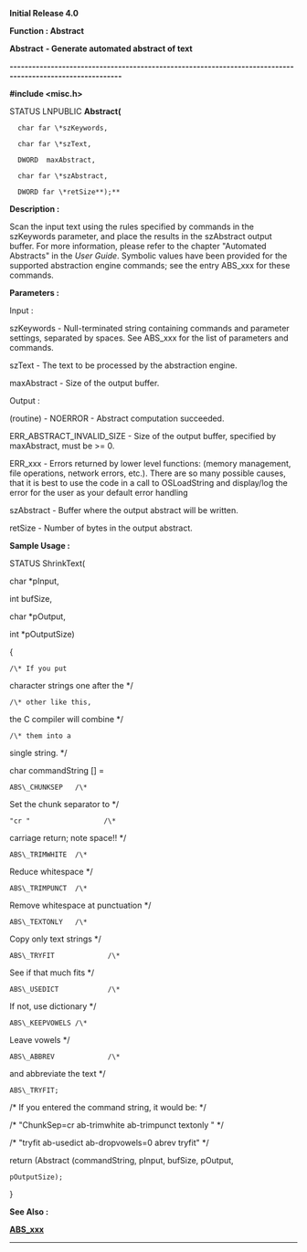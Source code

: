 




<!--
 /\* Font Definitions \*/
 @font-face
 {font-family:Courier;
 panose-1:2 7 4 9 2 2 5 2 4 4;}
@font-face
 {font-family:Helv;
 panose-1:2 11 6 4 2 2 2 3 2 4;}
@font-face
 {font-family:"Cambria Math";
 panose-1:2 4 5 3 5 4 6 3 2 4;}
 /\* Style Definitions \*/
 p.MsoNormal, li.MsoNormal, div.MsoNormal
 {margin-top:0cm;
 margin-right:0cm;
 margin-bottom:8.0pt;
 margin-left:0cm;
 line-height:107%;
 font-size:11.0pt;
 font-family:"Calibri",sans-serif;}
.MsoChpDefault
 {font-size:11.0pt;}
.MsoPapDefault
 {margin-bottom:8.0pt;
 line-height:107%;}
 /\* Page Definitions \*/
 @page WordSection1
 {size:612.0pt 792.0pt;
 margin:72.0pt 72.0pt 72.0pt 72.0pt;}
div.WordSection1
 {page:WordSection1;}
-->




**Initial Release 4.0**



**Function : Abstract**



**Abstract** **- Generate
automated abstract of text**


**----------------------------------------------------------------------------------------------------------**



**#include <misc.h>**



STATUS
LNPUBLIC **Abstract(**  

      char far \*szKeywords,  

      char far \*szText,  

      DWORD  maxAbstract,  

      char far \*szAbstract,  

      DWORD far \*retSize**);**



**Description :**



Scan the
input text using the rules specified by commands in the szKeywords parameter,
and place the results in the szAbstract output buffer.  For more information,
please refer to the chapter "Automated Abstracts" in the *User
Guide*.  Symbolic values have been provided for the supported abstraction
engine commands;  see the entry ABS\_xxx for these commands.


 


**Parameters :**



Input :  

szKeywords  -  Null-terminated string containing commands and parameter
settings, separated by spaces.  See ABS\_xxx for the list of parameters and
commands.  

  

szText  -  The text to be processed by the abstraction engine.  

  

maxAbstract  -  Size of the output buffer.  

  




Output :  

(routine)  -  NOERROR - Abstract computation succeeded.  

ERR\_ABSTRACT\_INVALID\_SIZE - Size of the output buffer, specified by
maxAbstract, must be >= 0.  

ERR\_xxx - Errors returned by lower level functions: (memory management, file
operations, network errors, etc.).  There are so many possible causes, that it
is best to use the code in a call to OSLoadString and display/log the error for
the user as your default error handling  

  

  

szAbstract  -  Buffer where the output abstract will be written.  

  

retSize  -  Number of bytes in the output abstract.  

  




 **Sample Usage :**


STATUS ShrinkText(


   char \*pInput,


   int bufSize,


   char \*pOutput,


   int \*pOutputSize)


{


    /\* If you put
character strings one after the        \*/


    /\* other like this,
the C compiler will combine      \*/


    /\* them into a
single string.                        \*/


char       commandString
[] =


    ABS\_CHUNKSEP   /\*
Set the chunk separator to         \*/


    "cr "                  /\*
carriage return; note space!!      \*/


    ABS\_TRIMWHITE  /\*
Reduce whitespace                  \*/


    ABS\_TRIMPUNCT  /\*
Remove whitespace at punctuation   \*/


    ABS\_TEXTONLY   /\*
Copy only text strings             \*/


    ABS\_TRYFIT             /\*
See if that much fits              \*/


    ABS\_USEDICT            /\*
If not, use dictionary             \*/


    ABS\_KEEPVOWELS /\*
Leave vowels                              \*/


    ABS\_ABBREV             /\*
and abbreviate the text            \*/


    ABS\_TRYFIT;


 


/\* If you entered the
command string, it would be:              \*/


/\*  "ChunkSep=cr
ab-trimwhite ab-trimpunct textonly "    \*/


/\*  "tryfit
ab-usedict ab-dropvowels=0 abrev tryfit"     \*/


 


return (Abstract
(commandString, pInput, bufSize, pOutput,


    pOutputSize);


}


 **See Also :**


**[ABS\_xxx](notes:///8525872100478C66/61FD4E9848264AD28525620B006BA8BD/90B13CCEB920157385256252006F1781)**



----------------------------------------------------------------------------------------------------------


 





